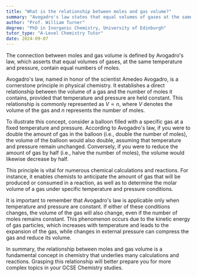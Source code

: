 ```yaml
---
title: "What is the relationship between moles and gas volume?"
summary: "Avogadro's law states that equal volumes of gases at the same temperature and pressure contain equal numbers of moles, highlighting the direct relationship between moles and gas volume."
author: "Prof. William Turner"
degree: "PhD in Inorganic Chemistry, University of Edinburgh"
tutor_type: "A-Level Chemistry Tutor"
date: 2024-09-07
---
```


The connection between moles and gas volume is defined by Avogadro's law, which asserts that equal volumes of gases, at the same temperature and pressure, contain equal numbers of moles.

Avogadro's law, named in honor of the scientist Amedeo Avogadro, is a cornerstone principle in physical chemistry. It establishes a direct relationship between the volume of a gas and the number of moles it contains, provided that temperature and pressure are held constant. This relationship is commonly represented as $V \propto n$, where $V$ denotes the volume of the gas and $n$ represents the number of moles.

To illustrate this concept, consider a balloon filled with a specific gas at a fixed temperature and pressure. According to Avogadro's law, if you were to double the amount of gas in the balloon (i.e., double the number of moles), the volume of the balloon would also double, assuming that temperature and pressure remain unchanged. Conversely, if you were to reduce the amount of gas by half (i.e., halve the number of moles), the volume would likewise decrease by half.

This principle is vital for numerous chemical calculations and reactions. For instance, it enables chemists to anticipate the amount of gas that will be produced or consumed in a reaction, as well as to determine the molar volume of a gas under specific temperature and pressure conditions.

It is important to remember that Avogadro's law is applicable only when temperature and pressure are constant. If either of these conditions changes, the volume of the gas will also change, even if the number of moles remains constant. This phenomenon occurs due to the kinetic energy of gas particles, which increases with temperature and leads to the expansion of the gas, while changes in external pressure can compress the gas and reduce its volume.

In summary, the relationship between moles and gas volume is a fundamental concept in chemistry that underlies many calculations and reactions. Grasping this relationship will better prepare you for more complex topics in your GCSE Chemistry studies.
    